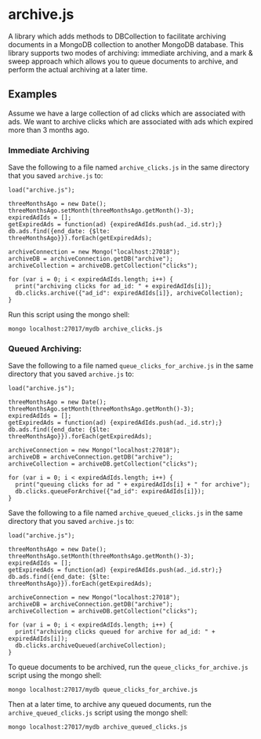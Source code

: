 archive.js
===============================

A library which adds methods to DBCollection to facilitate archiving documents in a MongoDB collection to another MongoDB database.
This library supports two modes of archiving: immediate archiving, and a mark & sweep approach which allows you to queue documents
to archive, and perform the actual archiving at a later time.

Examples
-------------------------------

Assume we have a large collection of ad clicks which are associated with ads. We want to archive clicks which are associated with
ads which expired more than 3 months ago.


### Immediate Archiving

Save the following to a file named `archive_clicks.js` in the same directory that you saved `archive.js` to:

    load("archive.js");
    
    threeMonthsAgo = new Date();
    threeMonthsAgo.setMonth(threeMonthsAgo.getMonth()-3);
    expiredAdIds = [];
    getExpiredAds = function(ad) {expiredAdIds.push(ad._id.str);}
    db.ads.find({end_date: {$lte: threeMonthsAgo}}).forEach(getExpiredAds);
    
    archiveConnection = new Mongo("localhost:27018");
    archiveDB = archiveConnection.getDB("archive");
    archiveCollection = archiveDB.getCollection("clicks");
    
    for (var i = 0; i < expiredAdIds.length; i++) {
      print("archiving clicks for ad_id: " + expiredAdIds[i]);
      db.clicks.archive({"ad_id": expiredAdIds[i]}, archiveCollection);
    }


Run this script using the mongo shell:

    mongo localhost:27017/mydb archive_clicks.js


### Queued Archiving:

Save the following to a file named `queue_clicks_for_archive.js` in the same directory that you saved `archive.js` to:

    load("archive.js");
    
    threeMonthsAgo = new Date();
    threeMonthsAgo.setMonth(threeMonthsAgo.getMonth()-3);
    expiredAdIds = [];
    getExpiredAds = function(ad) {expiredAdIds.push(ad._id.str);}
    db.ads.find({end_date: {$lte: threeMonthsAgo}}).forEach(getExpiredAds);
    
    archiveConnection = new Mongo("localhost:27018");
    archiveDB = archiveConnection.getDB("archive");
    archiveCollection = archiveDB.getCollection("clicks");
    
    for (var i = 0; i < expiredAdIds.length; i++) {
      print("queuing clicks for ad " + expiredAdIds[i] + " for archive");
      db.clicks.queueForArchive({"ad_id": expiredAdIds[i]});
    }


Save the following to a file named `archive_queued_clicks.js` in the same directory that you saved `archive.js` to:

    load("archive.js");
    
    threeMonthsAgo = new Date();
    threeMonthsAgo.setMonth(threeMonthsAgo.getMonth()-3);
    expiredAdIds = [];
    getExpiredAds = function(ad) {expiredAdIds.push(ad._id.str);}
    db.ads.find({end_date: {$lte: threeMonthsAgo}}).forEach(getExpiredAds);
    
    archiveConnection = new Mongo("localhost:27018");
    archiveDB = archiveConnection.getDB("archive");
    archiveCollection = archiveDB.getCollection("clicks");
    
    for (var i = 0; i < expiredAdIds.length; i++) {
      print("archiving clicks queued for archive for ad_id: " + expiredAdIds[i]);
      db.clicks.archiveQueued(archiveCollection);
    }


To queue documents to be archived, run the `queue_clicks_for_archive.js` script using the mongo shell:

    mongo localhost:27017/mydb queue_clicks_for_archive.js


Then at a later time, to archive any queued documents, run the `archive_queued_clicks.js` script using the mongo shell:

    mongo localhost:27017/mydb archive_queued_clicks.js
